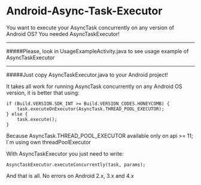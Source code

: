 Android-Async-Task-Executor
===========================

You want to execute your AsyncTask concurrently on any version of Android OS? You needed AsyncTaskExecutor!

---------------------------
#####Please, look in UsageExampleActivity.java to see usage example of AsyncTaskExecutor

---------------------------

#####Just copy AsyncTaskExecutor.java to your Android project!

It takes all work for running AsyncTask concurrently on any Android OS version, it is better that using:

    if (Build.VERSION.SDK_INT >= Build.VERSION_CODES.HONEYCOMB) {
        task.executeOnExecutor(AsyncTask.THREAD_POOL_EXECUTOR);
    } else {
        task.execute();
    }

Because AsyncTask.THREAD_POOL_EXECUTOR available only on api >= 11; I`m using own threadPoolExecutor

With AsyncTaskExecutor you just need to write:

    AsyncTaskExecutor.executeConcurrently(task, params);

And that is all. No errors on Android 2.x, 3.x and 4.x
